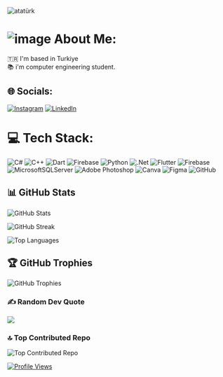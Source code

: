 ![atatürk](https://github.com/user-attachments/assets/430973eb-b152-48b7-954e-4aa017079130)

# ![image](https://github.com/user-attachments/assets/38a90d03-276c-46c9-b997-35d48d0473a6) About Me:
🇹🇷 I'm based in Turkiye <br>📚 i'm computer engineering student.


## 🌐 Socials:
[![Instagram](https://img.shields.io/badge/Instagram-%23E4405F.svg?logo=Instagram&logoColor=white)](https://instagram.com/hsnkrs.exe) [![LinkedIn](https://img.shields.io/badge/LinkedIn-%230077B5.svg?logo=linkedin&logoColor=white)](https://linkedin.com/in/hasan-karsi-97312a2a2/) 

# 💻 Tech Stack:
![C#](https://img.shields.io/badge/c%23-%23239120.svg?style=for-the-badge&logo=csharp&logoColor=white) ![C++](https://img.shields.io/badge/c++-%2300599C.svg?style=for-the-badge&logo=c%2B%2B&logoColor=white) ![Dart](https://img.shields.io/badge/dart-%230175C2.svg?style=for-the-badge&logo=dart&logoColor=white) ![Firebase](https://img.shields.io/badge/firebase-%23039BE5.svg?style=for-the-badge&logo=firebase) ![Python](https://img.shields.io/badge/python-3670A0?style=for-the-badge&logo=python&logoColor=ffdd54) ![.Net](https://img.shields.io/badge/.NET-5C2D91?style=for-the-badge&logo=.net&logoColor=white) ![Flutter](https://img.shields.io/badge/Flutter-%2302569B.svg?style=for-the-badge&logo=Flutter&logoColor=white) ![Firebase](https://img.shields.io/badge/firebase-a08021?style=for-the-badge&logo=firebase&logoColor=ffcd34) ![MicrosoftSQLServer](https://img.shields.io/badge/Microsoft%20SQL%20Server-CC2927?style=for-the-badge&logo=microsoft%20sql%20server&logoColor=white) ![Adobe Photoshop](https://img.shields.io/badge/adobe%20photoshop-%2331A8FF.svg?style=for-the-badge&logo=adobe%20photoshop&logoColor=white) ![Canva](https://img.shields.io/badge/Canva-%2300C4CC.svg?style=for-the-badge&logo=Canva&logoColor=white) ![Figma](https://img.shields.io/badge/figma-%23F24E1E.svg?style=for-the-badge&logo=figma&logoColor=white) ![GitHub](https://img.shields.io/badge/github-%23121011.svg?style=for-the-badge&logo=github&logoColor=white)
## 📊 GitHub Stats
![GitHub Stats](https://github-readme-stats.vercel.app/api?username=HasanKarsi&theme=shadow_red&hide_border=false&include_all_commits=false&count_private=false)<br/>

![GitHub Streak](https://github-readme-streak-stats.herokuapp.com/?user=HasanKarsi&theme=shadow_red&hide_border=false)<br/>

![Top Languages](https://github-readme-stats.vercel.app/api/top-langs/?username=HasanKarsi&theme=shadow_red&hide_border=false&include_all_commits=false&count_private=false&layout=compact)


## 🏆 GitHub Trophies
![GitHub Trophies](https://github-profile-trophy.vercel.app/?username=HasanKarsi&theme=shadow_red&no-frame=false&no-bg=true&margin-w=4)


### ✍️ Random Dev Quote
![](https://quotes-github-readme.vercel.app/api?type=vetical&theme=dark)

### 🔝 Top Contributed Repo
![Top Contributed Repo](https://github-contributor-stats.vercel.app/api?username=HasanKarsi&limit=5&theme=shadow_red&combine_all_yearly_contributions=true)


[![Profile Views](https://visitcount.itsvg.in/api?id=HasanKarsi&icon=0&color=4)](https://visitcount.itsvg.in)

<!-- Proudly created with GPRM ( https://gprm.itsvg.in ) -->
